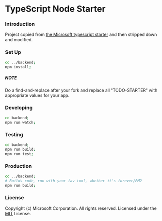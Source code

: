 # TypeScript Node Starter

### Introduction

Project copied from [the Microsoft typescript starter](https://github.com/microsoft/TypeScript-Node-Starter) and then stripped down and modified.

### Set Up

```bash
cd ../backend;
npm install;
```

##### NOTE

Do a find-and-replace after your fork and replace all "TODO-STARTER" with appropriate values for your app.

### Developing

```bash
cd backend;
npm run watch;
```

### Testing

```bash
cd backend;
npm run build;
npm run test;
```

### Production

```bash
cd ../backend;
# Builds code, run with your fav tool, whether it's forever/PM2
npm run build;
```

### License
Copyright (c) Microsoft Corporation. All rights reserved.
Licensed under the [MIT](LICENSE.txt) License.
